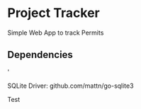 <h1> Project Tracker </h1>

<p>Simple Web App to track Permits</p>

<h2> Dependencies</h2>'

<p> SQLite Driver: github.com/mattn/go-sqlite3  </p>

<p> Test</p>